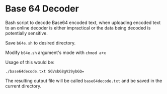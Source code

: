 # Base 64 Decoder 
Bash script to decode Base64 encoded text, when uploading encoded text to an online decoder is either impractical or the data being decoded is potentially sensitive.

Save `b64e.sh` to desired directory.

Modify `b64e.sh` argument's mode with `chmod a+x`

Usage of this would be:

`./base64decode.txt SGVsbG8gV29ybGQ=` 

The resulting output file will be called `base64decode.txt` and be saved in the current directory.
